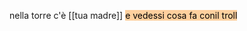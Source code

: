 nella torre c'è [[tua madre]]
<mark style="background: #FFB86CA6;">e vedessi cosa fa conil troll </mark> 